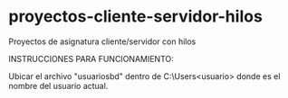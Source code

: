 # proyectos-cliente-servidor-hilos
Proyectos de asignatura cliente/servidor con hilos

INSTRUCCIONES PARA FUNCIONAMIENTO:

Ubicar el archivo "usuariosbd" dentro de C:\Users\<usuario> donde <usuario> es el nombre del usuario actual.

